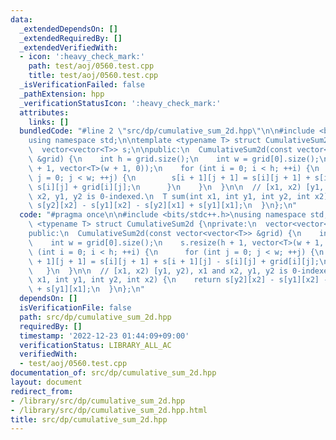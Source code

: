 ```yaml
---
data:
  _extendedDependsOn: []
  _extendedRequiredBy: []
  _extendedVerifiedWith:
  - icon: ':heavy_check_mark:'
    path: test/aoj/0560.test.cpp
    title: test/aoj/0560.test.cpp
  _isVerificationFailed: false
  _pathExtension: hpp
  _verificationStatusIcon: ':heavy_check_mark:'
  attributes:
    links: []
  bundledCode: "#line 2 \"src/dp/cumulative_sum_2d.hpp\"\n\n#include <bits/stdc++.h>\n\
    using namespace std;\n\ntemplate <typename T> struct CumulativeSum2d {\nprivate:\n\
    \  vector<vector<T>> s;\n\npublic:\n  CumulativeSum2d(const vector<vector<T>>\
    \ &grid) {\n    int h = grid.size();\n    int w = grid[0].size();\n    s.resize(h\
    \ + 1, vector<T>(w + 1, 0));\n    for (int i = 0; i < h; ++i) {\n      for (int\
    \ j = 0; j < w; ++j) {\n        s[i + 1][j + 1] = s[i][j + 1] + s[i + 1][j] -\
    \ s[i][j] + grid[i][j];\n      }\n    }\n  }\n\n  // [x1, x2) [y1, y2), x1 and\
    \ x2, y1, y2 is 0-indexed.\n  T sum(int x1, int y1, int y2, int x2) {\n    return\
    \ s[y2][x2] - s[y1][x2] - s[y2][x1] + s[y1][x1];\n  }\n};\n"
  code: "#pragma once\n\n#include <bits/stdc++.h>\nusing namespace std;\n\ntemplate\
    \ <typename T> struct CumulativeSum2d {\nprivate:\n  vector<vector<T>> s;\n\n\
    public:\n  CumulativeSum2d(const vector<vector<T>> &grid) {\n    int h = grid.size();\n\
    \    int w = grid[0].size();\n    s.resize(h + 1, vector<T>(w + 1, 0));\n    for\
    \ (int i = 0; i < h; ++i) {\n      for (int j = 0; j < w; ++j) {\n        s[i\
    \ + 1][j + 1] = s[i][j + 1] + s[i + 1][j] - s[i][j] + grid[i][j];\n      }\n \
    \   }\n  }\n\n  // [x1, x2) [y1, y2), x1 and x2, y1, y2 is 0-indexed.\n  T sum(int\
    \ x1, int y1, int y2, int x2) {\n    return s[y2][x2] - s[y1][x2] - s[y2][x1]\
    \ + s[y1][x1];\n  }\n};\n"
  dependsOn: []
  isVerificationFile: false
  path: src/dp/cumulative_sum_2d.hpp
  requiredBy: []
  timestamp: '2022-12-23 01:44:09+09:00'
  verificationStatus: LIBRARY_ALL_AC
  verifiedWith:
  - test/aoj/0560.test.cpp
documentation_of: src/dp/cumulative_sum_2d.hpp
layout: document
redirect_from:
- /library/src/dp/cumulative_sum_2d.hpp
- /library/src/dp/cumulative_sum_2d.hpp.html
title: src/dp/cumulative_sum_2d.hpp
---
```

